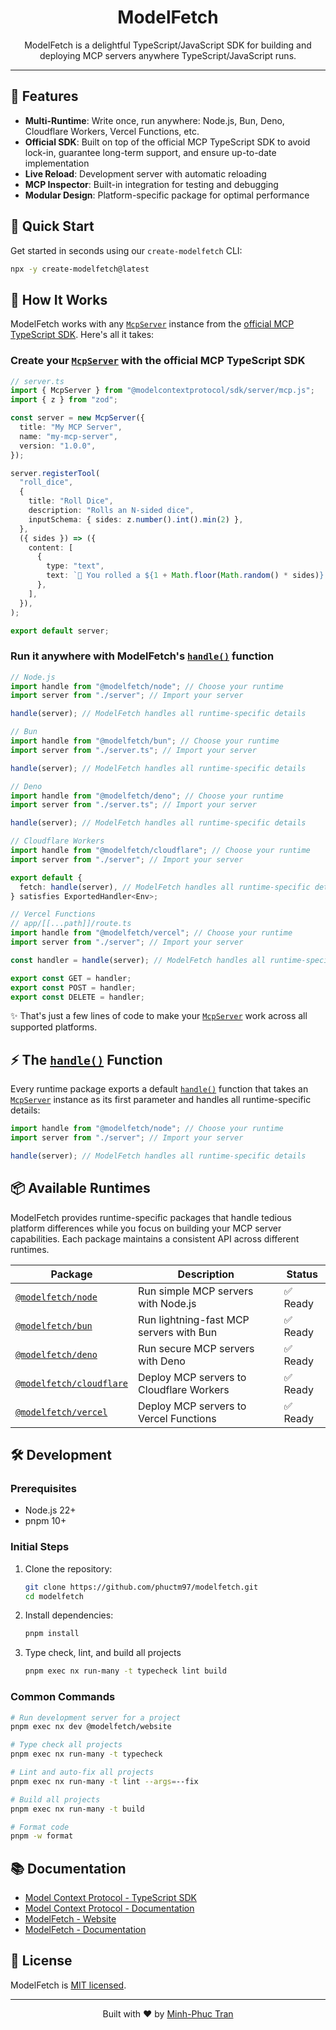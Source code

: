 <div align="center">
  <h1>ModelFetch</h1>
  <p>ModelFetch is a delightful TypeScript/JavaScript SDK for building and deploying MCP servers anywhere TypeScript/JavaScript runs.</p>
</div>

---

## 🚀 Features

- **Multi-Runtime**: Write once, run anywhere: Node.js, Bun, Deno, Cloudflare Workers, Vercel Functions, etc.
- **Official SDK**: Built on top of the official MCP TypeScript SDK to avoid lock-in, guarantee long-term support, and ensure up-to-date implementation
- **Live Reload**: Development server with automatic reloading
- **MCP Inspector**: Built-in integration for testing and debugging
- **Modular Design**: Platform-specific package for optimal performance

## 🏁 Quick Start

Get started in seconds using our `create-modelfetch` CLI:

```bash
npx -y create-modelfetch@latest
```

## 🔧 How It Works

ModelFetch works with any [`McpServer`](https://github.com/modelcontextprotocol/typescript-sdk?tab=readme-ov-file#server) instance from the [official MCP TypeScript SDK](https://github.com/modelcontextprotocol/typescript-sdk). Here's all it takes:

### Create your [`McpServer`](https://github.com/modelcontextprotocol/typescript-sdk?tab=readme-ov-file#server) with the official MCP TypeScript SDK

```typescript
// server.ts
import { McpServer } from "@modelcontextprotocol/sdk/server/mcp.js";
import { z } from "zod";

const server = new McpServer({
  title: "My MCP Server",
  name: "my-mcp-server",
  version: "1.0.0",
});

server.registerTool(
  "roll_dice",
  {
    title: "Roll Dice",
    description: "Rolls an N-sided dice",
    inputSchema: { sides: z.number().int().min(2) },
  },
  ({ sides }) => ({
    content: [
      {
        type: "text",
        text: `🎲 You rolled a ${1 + Math.floor(Math.random() * sides)}!`,
      },
    ],
  }),
);

export default server;
```

### Run it anywhere with ModelFetch's [`handle()`](https://www.modelfetch.com/docs#the-handle-function) function

```typescript
// Node.js
import handle from "@modelfetch/node"; // Choose your runtime
import server from "./server"; // Import your server

handle(server); // ModelFetch handles all runtime-specific details
```

```typescript
// Bun
import handle from "@modelfetch/bun"; // Choose your runtime
import server from "./server.ts"; // Import your server

handle(server); // ModelFetch handles all runtime-specific details
```

```typescript
// Deno
import handle from "@modelfetch/deno"; // Choose your runtime
import server from "./server.ts"; // Import your server

handle(server); // ModelFetch handles all runtime-specific details
```

```typescript
// Cloudflare Workers
import handle from "@modelfetch/cloudflare"; // Choose your runtime
import server from "./server"; // Import your server

export default {
  fetch: handle(server), // ModelFetch handles all runtime-specific details
} satisfies ExportedHandler<Env>;
```

```typescript
// Vercel Functions
// app/[[...path]]/route.ts
import handle from "@modelfetch/vercel"; // Choose your runtime
import server from "./server"; // Import your server

const handler = handle(server); // ModelFetch handles all runtime-specific details

export const GET = handler;
export const POST = handler;
export const DELETE = handler;
```

✨ That's just a few lines of code to make your [`McpServer`](https://github.com/modelcontextprotocol/typescript-sdk?tab=readme-ov-file#server) work across all supported platforms.

## ⚡ The [`handle()`](https://www.modelfetch.com/docs#the-handle-function) Function

Every runtime package exports a default [`handle()`](https://www.modelfetch.com/docs#the-handle-function) function that takes an [`McpServer`](https://github.com/modelcontextprotocol/typescript-sdk?tab=readme-ov-file#server) instance as its first parameter and handles all runtime-specific details:

```typescript
import handle from "@modelfetch/node"; // Choose your runtime
import server from "./server"; // Import your server

handle(server); // ModelFetch handles all runtime-specific details
```

## 📦 Available Runtimes

ModelFetch provides runtime-specific packages that handle tedious platform differences while you focus on building your MCP server capabilities. Each package maintains a consistent API across different runtimes.

| Package                                                | Description                              | Status   |
| ------------------------------------------------------ | ---------------------------------------- | -------- |
| [`@modelfetch/node`](libs/modelfetch-node)             | Run simple MCP servers with Node.js      | ✅ Ready |
| [`@modelfetch/bun`](libs/modelfetch-bun)               | Run lightning-fast MCP servers with Bun  | ✅ Ready |
| [`@modelfetch/deno`](libs/modelfetch-deno)             | Run secure MCP servers with Deno         | ✅ Ready |
| [`@modelfetch/cloudflare`](libs/modelfetch-cloudflare) | Deploy MCP servers to Cloudflare Workers | ✅ Ready |
| [`@modelfetch/vercel`](libs/modelfetch-vercel)         | Deploy MCP servers to Vercel Functions   | ✅ Ready |

## 🛠️ Development

### Prerequisites

- Node.js 22+
- pnpm 10+

### Initial Steps

1. Clone the repository:

   ```bash
   git clone https://github.com/phuctm97/modelfetch.git
   cd modelfetch
   ```

2. Install dependencies:

   ```bash
   pnpm install
   ```

3. Type check, lint, and build all projects
   ```bash
   pnpm exec nx run-many -t typecheck lint build
   ```

### Common Commands

```bash
# Run development server for a project
pnpm exec nx dev @modelfetch/website

# Type check all projects
pnpm exec nx run-many -t typecheck

# Lint and auto-fix all projects
pnpm exec nx run-many -t lint --args=--fix

# Build all projects
pnpm exec nx run-many -t build

# Format code
pnpm -w format
```

## 📚 Documentation

- [Model Context Protocol - TypeScript SDK](https://github.com/modelcontextprotocol/typescript-sdk)
- [Model Context Protocol - Documentation](https://modelcontextprotocol.io)
- [ModelFetch - Website](https://www.modelfetch.com)
- [ModelFetch - Documentation](https://www.modelfetch.com/docs)

## 📄 License

ModelFetch is [MIT licensed](LICENSE).

---

<div align="center">
  <p>Built with ❤️ by <a href="https://x.com/phuctm97">Minh-Phuc Tran</a></p>
</div>
